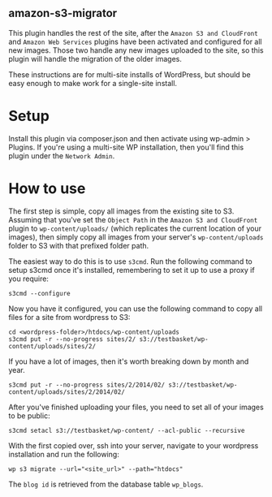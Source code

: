 amazon-s3-migrator
------------------

This plugin handles the rest of the site, after the `Amazon S3 and CloudFront` and `Amazon Web Services` plugins have been activated and configured for all new images. Those two handle any new images uploaded to the site, so this plugin will handle the migration of the older images.

These instructions are for multi-site installs of WordPress, but should be easy enough to make work for a single-site install.

Setup
=====

Install this plugin via composer.json and then activate using wp-admin > Plugins. If you're using a multi-site WP installation, then you'll find this plugin under the `Network Admin`.

How to use
==========

The first step is simple, copy all images from the existing site to S3. Assuming that you've set the `Object Path` in the `Amazon S3 and CloudFront` plugin to `wp-content/uploads/` (which replicates the current location of your images), then simply copy all images from your server's `wp-content/uploads` folder to S3 with that prefixed folder path.

The easiest way to do this is to use `s3cmd`. Run the following command to setup s3cmd once it's installed, remembering to set it up to use a proxy if you require:

    s3cmd --configure

Now you have it configured, you can use the following command to copy all files for a site from wordpress to S3:

    cd <wordpress-folder>/htdocs/wp-content/uploads
    s3cmd put -r --no-progress sites/2/ s3://testbasket/wp-content/uploads/sites/2/

If you have a lot of images, then it's worth breaking down by month and year.

    s3cmd put -r --no-progress sites/2/2014/02/ s3://testbasket/wp-content/uploads/sites/2/2014/02/

After you've finished uploading your files, you need to set all of your images to be public:

    s3cmd setacl s3://testbasket/wp-content/ --acl-public --recursive

With the first copied over, ssh into your server, navigate to your wordpress installation and run the following:

    wp s3 migrate --url="<site_url>" --path="htdocs"

The `blog id` is retrieved from the database table `wp_blogs`.
